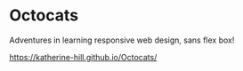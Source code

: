 # Octocats

Adventures in learning responsive web design, sans flex box!

https://katherine-hill.github.io/Octocats/
